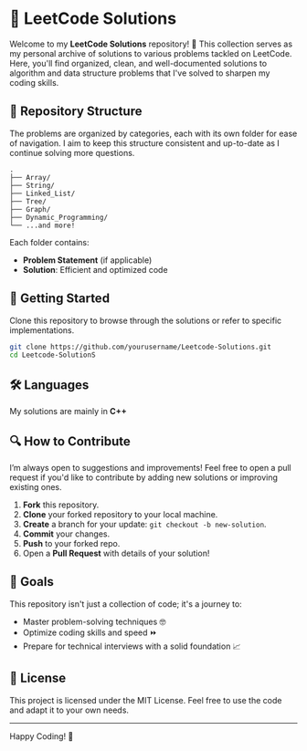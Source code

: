 # 📘 LeetCode Solutions

Welcome to my **LeetCode Solutions** repository! 🌟 This collection serves as my personal archive of solutions to various problems tackled on LeetCode. Here, you'll find organized, clean, and well-documented solutions to algorithm and data structure problems that I've solved to sharpen my coding skills.

## 📂 Repository Structure

The problems are organized by categories, each with its own folder for ease of navigation. I aim to keep this structure consistent and up-to-date as I continue solving more questions.

```
.
├── Array/
├── String/
├── Linked_List/
├── Tree/
├── Graph/
├── Dynamic_Programming/
└── ...and more!
```

Each folder contains:
- **Problem Statement** (if applicable)
- **Solution**: Efficient and optimized code

## 🚀 Getting Started

Clone this repository to browse through the solutions or refer to specific implementations.

```bash
git clone https://github.com/yourusername/Leetcode-Solutions.git
cd Leetcode-SolutionS
```

## 🛠 Languages

My solutions are mainly in **C++**

## 🔍 How to Contribute

I’m always open to suggestions and improvements! Feel free to open a pull request if you'd like to contribute by adding new solutions or improving existing ones.

1. **Fork** this repository.
2. **Clone** your forked repository to your local machine.
3. **Create** a branch for your update: `git checkout -b new-solution`.
4. **Commit** your changes.
5. **Push** to your forked repo.
6. Open a **Pull Request** with details of your solution!

## 🎯 Goals

This repository isn't just a collection of code; it's a journey to:
- Master problem-solving techniques 🤓
- Optimize coding skills and speed ⏩
- Prepare for technical interviews with a solid foundation 📈

## 📝 License

This project is licensed under the MIT License. Feel free to use the code and adapt it to your own needs.

---

Happy Coding! 🌱
